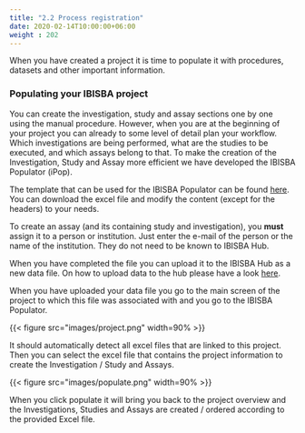 ```yaml
---
title: "2.2 Process registration"
date: 2020-02-14T10:00:00+06:00
weight : 202
---
```


When you have created a project it is time to populate it with procedures, datasets and other important information.


### Populating your IBISBA project

You can create the investigation, study and assay sections one by one using the manual procedure. However, when you are at the beginning of your project you can already to some level of detail plan your workflow. Which investigations are being performed, what are the studies to be executed, and which assays belong to that. To make the creation of the Investigation, Study and Assay more efficient we have developed the IBISBA Populator (iPop).

The template that can be used for the IBISBA Populator can be found [here](https://hub.ibisba.eu/data_files/36). You can download the excel file and modify the content (except for the headers) to your needs.

To create an assay (and its containing study and investigation), you **must** assign it to a person or institution. Just enter the e-mail of the person or the name of the institution. They do not need to be known to IBISBA Hub.

When you have completed the file you can upload it to the IBISBA Hub as a new data file. On how to upload data to the hub please have a look [here](https://ibisba.github.io/handbook/ibisba_hub/upload/). 

When you have uploaded your data file you go to the main screen of the project to which this file was associated with and you go to the IBISBA Populator. 

{{< figure src="images/project.png" width=90% >}}

It should automatically detect all excel files that are linked to this project. Then you can select the excel file that contains the project information to create the Investigation / Study and Assays.

{{< figure src="images/populate.png" width=90% >}}

When you click populate it will bring you back to the project overview and the Investigations, Studies and Assays are created / ordered according to the provided Excel file.
